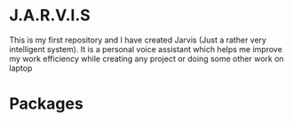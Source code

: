 # J.A.R.V.I.S
This is my first repository and I have created Jarvis (Just a rather very intelligent system). It is a personal voice assistant which helps me improve my work efficiency while creating any project or doing some other work on laptop
# Packages
